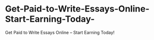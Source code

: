 # Get-Paid-to-Write-Essays-Online-Start-Earning-Today-
Get Paid to Write Essays Online – Start Earning Today!
